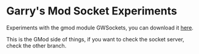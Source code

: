 # Garry's Mod Socket Experiments
Experiments with the gmod module GWSockets, you can download it [here](https://github.com/FredyH/GWSockets).

This is the GMod side of things, if you want to check the socket server, check the other branch.
